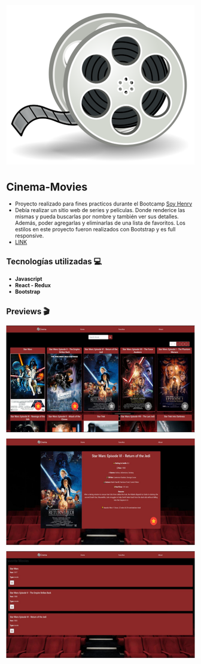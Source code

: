 <p align='left'>
    <img src='./images/favicon.png' </img>
</p>

# Cinema-Movies
- Proyecto realizado para fines practicos durante el Bootcamp [Soy Henry](https://www.soyhenry.com/) 
- Debía realizar un sitio web de series y películas. Donde renderice las mismas y pueda buscarlas por nombre y también ver sus detalles. Además, poder agregarlas y eliminarlas de una lista de favoritos.
Los estilos en este proyecto fueron realizados con Bootstrap y es full responsive.
- [LINK](https://moviescinema-app.vercel.app/)

## Tecnologías utilizadas :computer: 

* __Javascript__
* __React - Redux__
* __Bootstrap__
 

## Previews 🎬

<p align='left'>
    <img src='./images/home.jpg' </img>
</p>
<p align='left'>
    <img src='./images/detail.jpg' </img>
</p>
<p align='left'>
    <img src='./images/fav.jpg' </img>
</p>
